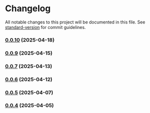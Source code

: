 # Changelog

All notable changes to this project will be documented in this file. See [standard-version](https://github.com/conventional-changelog/standard-version) for commit guidelines.

### [0.0.10](https://github.com/Hiroshi025/Nebura-AI/compare/v0.0.9...v0.0.10) (2025-04-18)

### [0.0.9](https://github.com/Hiroshi025/Nebura-AI/compare/v0.0.7...v0.0.9) (2025-04-15)

### [0.0.7](https://github.com/Hiroshi025/Nebura-AI/compare/v0.0.6...v0.0.7) (2025-04-13)

### [0.0.6](https://github.com/Hiroshi025/Nebura-AI/compare/v0.0.5...v0.0.6) (2025-04-12)

### [0.0.5](https://github.com/Hiroshi025/Nebura-AI/compare/v0.0.4...v0.0.5) (2025-04-07)

### [0.0.4](https://github.com/Hiroshi025/Nebura-AI/compare/v0.0.3...v0.0.4) (2025-04-05)
